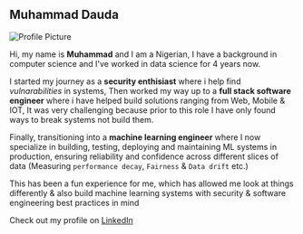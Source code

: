 ## Muhammad Dauda
![Profile Picture](https://media-exp1.licdn.com/dms/image/C4E03AQErP7ZPnR7nlA/profile-displayphoto-shrink_800_800/0/1637173929540?e=1646870400&v=beta&t=MnSA6mflZwbL9mwCOh_Ij1lTtA2KdYKRbOgRv3QkKtA)


Hi, my name is **Muhammad** and I am a Nigerian, I have a background in computer science and I've worked in data science for 4 years now.

I started my journey as a **security enthisiast** where i help find _vulnarabilities_ in systems,
Then worked my way up to a **full stack software engineer** where i have helped build solutions ranging from Web, Mobile & IOT,
It was very challenging because prior to this role I have only found ways to break systems not build them.

Finally, transitioning into a **machine learning engineer** where I now specialize in building, testing, deploying and maintaining ML systems in production,
ensuring reliability and confidence across different slices of data (Measuring `performance decay`, `Fairness` & `Data drift` etc.)

This has been a fun experience for me, which has allowed me look at things differently
& also build machine learning systems with security & software engineering best practices in mind

Check out my profile on [LinkedIn](https://www.linkedin.com/in/muhammad-dauda/)
